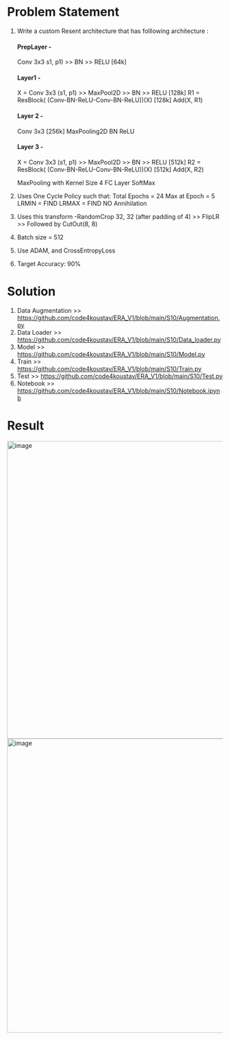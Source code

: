 # Problem Statement
  1. Write a custom Resent architecture that has folllowing architecture :
      #### PrepLayer -
        Conv 3x3 s1, p1) >> BN >> RELU [64k]
      #### Layer1 -
        X = Conv 3x3 (s1, p1) >> MaxPool2D >> BN >> RELU [128k]
        R1 = ResBlock( (Conv-BN-ReLU-Conv-BN-ReLU))(X) [128k] 
        Add(X, R1)
      #### Layer 2 -
        Conv 3x3 [256k]
        MaxPooling2D
        BN
        ReLU
      #### Layer 3 -
        X = Conv 3x3 (s1, p1) >> MaxPool2D >> BN >> RELU [512k]
        R2 = ResBlock( (Conv-BN-ReLU-Conv-BN-ReLU))(X) [512k]
        Add(X, R2)
     
     MaxPooling with Kernel Size 4
     FC Layer 
     SoftMax
     
  3. Uses One Cycle Policy such that:
        Total Epochs = 24
        Max at Epoch = 5
        LRMIN = FIND
        LRMAX = FIND
        NO Annihilation
4. Uses this transform -RandomCrop 32, 32 (after padding of 4) >> FlipLR >> Followed by CutOut(8, 8)
5. Batch size = 512
6. Use ADAM, and CrossEntropyLoss
7. Target Accuracy: 90%

# Solution 
1. Data Augmentation >> https://github.com/code4koustav/ERA_V1/blob/main/S10/Augmentation.py
2. Data Loader >> https://github.com/code4koustav/ERA_V1/blob/main/S10/Data_loader.py
3. Model >> https://github.com/code4koustav/ERA_V1/blob/main/S10/Model.py
4. Train >> https://github.com/code4koustav/ERA_V1/blob/main/S10/Train.py
5. Test >> https://github.com/code4koustav/ERA_V1/blob/main/S10/Test.py
6. Notebook >> https://github.com/code4koustav/ERA_V1/blob/main/S10/Notebook.ipynb

# Result 
<img width="694" alt="image" src="https://github.com/code4koustav/ERA_V1/assets/92668707/9c029340-431f-41b1-9ff3-94a806ad9004">
<img width="686" alt="image" src="https://github.com/code4koustav/ERA_V1/assets/92668707/db340f85-756b-4cc5-805b-798c6cbd01fd">


  

